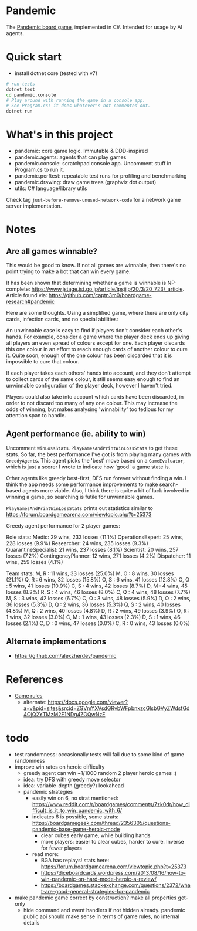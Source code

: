 # Pandemic

The [Pandemic board game](https://en.wikipedia.org/wiki/Pandemic_%28board_game%29),
implemented in C#. Intended for usage by AI agents.

# Quick start
- install dotnet core (tested with v7)

```sh
# run tests
dotnet test
cd pandemic.console
# Play around with running the game in a console app.
# See Program.cs: it does whatever's not commented out.
dotnet run
```

# What's in this project
- pandemic: core game logic. Immutable & DDD-inspired
- pandemic.agents: agents that can play games
- pandemic.console: scratchpad console app. Uncomment stuff in Program.cs to run it.
- pandemic.perftest: repeatable test runs for profiling and benchmarking
- pandemic.drawing: draw game trees (graphviz dot output)
- utils: C# language/library utils

Check tag `just-before-remove-unused-network-code` for a network game server implementation.

# Notes
## Are all games winnable?
This would be good to know. If not all games are winnable, then there's no point
trying to make a bot that can win every game.

It has been shown that determining whether a game is winnable is NP-complete:
https://www.jstage.jst.go.jp/article/ipsjjip/20/3/20_723/_article. Article
found via: https://github.com/captn3m0/boardgame-research#pandemic

Here are some thoughts. Using a simplified game, where there are only city
cards, infection cards, and no special abilities:

An unwinnable case is easy to find if players don't consider each other's hands.
For example, consider a game where the player deck ends up giving all players an
even spread of colours except for one. Each player discards this one colour in
an effort to reach enough cards of another colour to cure it. Quite soon, enough
of the one colour has been discarded that it is impossible to cure that colour.

If each player takes each others' hands into account, and they don't attempt to
collect cards of the same colour, it still seems easy enough to find an
unwinnable configuration of the player deck, however I haven't tried.

Players could also take into account which cards have been discarded, in order
to not discard too many of any one colour. This may increase the odds of
winning, but makes analysing 'winnability' too tedious for my attention span to
handle.

## Agent performance (ie. ability to win)
Uncomment `WinLossStats.PlayGamesAndPrintWinLossStats` to get these stats. So far,
the best performance I've got is from playing many games with `GreedyAgent`s. This
agent picks the 'best' move based on a `GameEvaluator`, which is just a scorer I
wrote to indicate how 'good' a game state is.

Other agents like greedy best-first, DFS run forever without finding a win. I think
the app needs some performance improvements to make search-based agents more viable.
Also, I think there is quite a bit of luck involved in winning a game, so searching
is futile for unwinnable games.

`PlayGamesAndPrintWinLossStats` prints out statistics similar to https://forum.boardgamearena.com/viewtopic.php?t=25373

Greedy agent performance for 2 player games:

Role stats:
Medic: 29 wins, 233 losses (11.1%)
OperationsExpert: 25 wins, 228 losses (9.9%)
Researcher: 24 wins, 235 losses (9.3%)
QuarantineSpecialist: 21 wins, 237 losses (8.1%)
Scientist: 20 wins, 257 losses (7.2%)
ContingencyPlanner: 12 wins, 271 losses (4.2%)
Dispatcher: 11 wins, 259 losses (4.1%)

Team stats:
M, R      : 11 wins, 33 losses (25.0%)
M, O      : 8 wins, 30 losses (21.1%)
Q, R      : 6 wins, 32 losses (15.8%)
O, S      : 6 wins, 41 losses (12.8%)
O, Q      : 5 wins, 41 losses (10.9%)
C, S      : 4 wins, 42 losses (8.7%)
D, M      : 4 wins, 45 losses (8.2%)
R, S      : 4 wins, 46 losses (8.0%)
C, Q      : 4 wins, 48 losses (7.7%)
M, S      : 3 wins, 42 losses (6.7%)
C, O      : 3 wins, 48 losses (5.9%)
D, O      : 2 wins, 36 losses (5.3%)
D, Q      : 2 wins, 36 losses (5.3%)
Q, S      : 2 wins, 40 losses (4.8%)
M, Q      : 2 wins, 40 losses (4.8%)
D, R      : 2 wins, 49 losses (3.9%)
O, R      : 1 wins, 32 losses (3.0%)
C, M      : 1 wins, 43 losses (2.3%)
D, S      : 1 wins, 46 losses (2.1%)
C, D      : 0 wins, 47 losses (0.0%)
C, R      : 0 wins, 43 losses (0.0%)

## Alternate implementations
- https://github.com/alexzherdev/pandemic

# References
- [Game rules](https://www.ultraboardgames.com/pandemic/game-rules.php)
    - alternate: https://docs.google.com/viewer?a=v&pid=sites&srcid=ZGVmYXVsdGRvbWFpbnxzcGlsbGVyZWdsfGd4OjQ2YTMzM2E1NDg4ZGQwNzE

# todo
- test randomness: occasionally tests will fail due to some kind of game randomness
- improve win rates on heroic difficulty
    - greedy agent can win ~1/1000 random 2 player heroic games :)
    - idea: try DFS with greedy move selector
    - idea: variable-depth (greedy?) lookahead
    - pandemic strategies
        - easily win on 6, no strat mentioned: https://www.reddit.com/r/boardgames/comments/7zk0dr/how_difficult_is_it_to_win_pandemic_with_6/
        - indicates 6 is possible, some strats: https://boardgamegeek.com/thread/2356305/questions-pandemic-base-game-heroic-mode
            - clear cubes early game, while building hands
            - more players: easier to clear cubes, harder to cure. Inverse for fewer players
        - read more:
            - BGA has replays! stats here: https://forum.boardgamearena.com/viewtopic.php?t=25373
            - https://diceboardcards.wordpress.com/2013/08/16/how-to-win-pandemic-on-hard-mode-heroic-a-review/
            - https://boardgames.stackexchange.com/questions/2372/what-are-good-general-strategies-for-pandemic
- make pandemic game correct by construction? make all properties get-only
    - hide command and event handlers if not hidden already. pandemic public api should make sense
      in terms of game rules, no internal details
